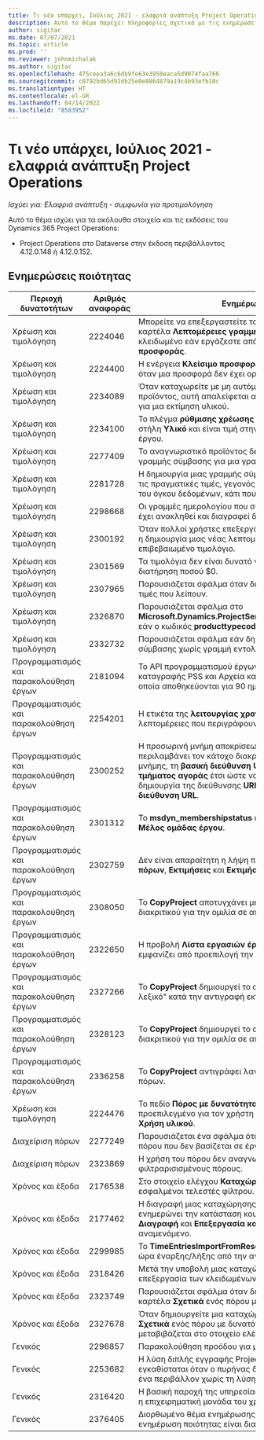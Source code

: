 ```yaml
---
title: Τι νέο υπάρχει, Ιούλιος 2021 - ελαφριά ανάπτυξη Project Operations
description: Αυτό το θέμα παρέχει πληροφορίες σχετικά με τις ενημερώσεις ποιότητας που είναι διαθέσιμες στην έκδοση Ιουλίου 2021 του Project Operations για ελαφριά ανάπτυξη.
author: sigitac
ms.date: 07/07/2021
ms.topic: article
ms.prod: ''
ms.reviewer: johnmichalak
ms.author: sigitac
ms.openlocfilehash: 475ceea3a6c6db9fe63e3950eaca5d9074faa766
ms.sourcegitcommit: c0792bd65d92db25e0e8864879a19c4b93efb10c
ms.translationtype: HT
ms.contentlocale: el-GR
ms.lasthandoff: 04/14/2022
ms.locfileid: "8583952"
---
```

# <a name="whats-new-july-2021---project-operations-lite-deployment"></a>Τι νέο υπάρχει, Ιούλιος 2021 - ελαφριά ανάπτυξη Project Operations

_Ισχύει για: Ελαφριά ανάπτυξη - συμφωνία για προτιμολόγηση_

Αυτό το θέμα ισχύει για τα ακόλουθα στοιχεία και τις εκδόσεις του Dynamics 365 Project Operations:

  - Project Operations στο Dataverse στην έκδοση περιβάλλοντος 4.12.0.148 ή 4.12.0.152.

## <a name="quality-updates"></a>Ενημερώσεις ποιότητας
| **Περιοχή δυνατοτήτων**              | **Αριθμός αναφοράς** | **Ενημέρωση ποιότητας**                                                                                                                                                                                             |
|-------------------------------|----------------------|----------------------------------------------------------------------------------------------------------------------------------------------------------------------------------------------------------------|
| Χρέωση και τιμολόγηση           | 2224046              | Μπορείτε να επεξεργαστείτε το πεδίο **Κλάση συναλλαγής** στην καρτέλα **Λεπτομέρειες γραμμής προσφοράς**, αλλά είναι κλειδωμένο εάν εργάζεστε από τη σελίδα **Λεπτομέρειες γραμμής προσφοράς**.                                                                     |
| Χρέωση και τιμολόγηση           | 2224400              | Η ενέργεια **Κλείσιμο προσφοράς ως κερδισμένης** αποτυγχάνει όταν μια προσφορά δεν έχει ορόσημα ημερομηνίας.                                                                                                                                    |
| Χρέωση και τιμολόγηση           | 2234089              | Όταν καταχωρείτε με μη αυτόματο τρόπο μια περιγραφή προϊόντος, αυτή απαλείφεται αφού καταχωρήσετε μια ποσότητα για μια εκτίμηση υλικού.                                                                                                                         |
| Χρέωση και τιμολόγηση           | 2234100              | Το πλέγμα **ρύθμισης χρέωσης εργασιών** δεν περιλαμβάνει τη στήλη **Υλικό** και είναι τιμή στην καρτέλα **Χρέωση εργασίας** του έργου.                                                                                                       |
| Χρέωση και τιμολόγηση           | 2277409              | Το αναγνωριστικό προϊόντος δεν είναι διαθέσιμο στη λεπτομέρεια γραμμής σύμβασης για μια γραμμή τύπου υλικού.                                                                                                                                        |
| Χρέωση και τιμολόγηση           | 2281728              | Η δημιουργία μιας γραμμής σύμβασης αξιολογεί εκ νέου άσκοπα τις πραγματικές τιμές, γεγονός που προκαλεί σημαντική αύξηση του όγκου δεδομένων, κάτι που επηρεάζει τις επιδόσεις.                                                                                |
| Χρέωση και τιμολόγηση           | 2298668              | Οι γραμμές ημερολογίου που συσχετίζονται με μια δαπάνη που έχει ανακληθεί και διαγραφεί δεν καταργούνται.                                                                                                                                     |
| Χρέωση και τιμολόγηση           | 2300192              | Όταν πολλοί χρήστες επεξεργάζονται ένα τιμολόγιο, είναι δυνατή η δημιουργία μιας νέας λεπτομέρειας γραμμής τιμολογίου σε ένα επιβεβαιωμένο τιμολόγιο.                                                                                   |
| Χρέωση και τιμολόγηση           | 2301569              | Τα τιμολόγια δεν είναι δυνατό να διορθωθούν εάν έχει εφαρμοστεί διατήρηση ποσού \$0.                                                                                                                                        |
| Χρέωση και τιμολόγηση           | 2307965              | Παρουσιάζεται σφάλμα όταν δημιουργείται μια τιμή κατηγορίας με τιμές που λείπουν.                                                                                                                           |
| Χρέωση και τιμολόγηση           | 2326870              | Παρουσιάζεται σφάλμα στο **Microsoft.Dynamics.ProjectService.Plugins.PostInvoiceLineDelete** εάν ο κωδικός **producttypecode** είναι κενός.                                                                            |
| Χρέωση και τιμολόγηση           | 2332732              | Παρουσιάζεται σφάλμα εάν δημιουργηθεί ένα ορόσημο γραμμής σύμβασης χωρίς γραμμή εντολής.                                                                                                                |
| Προγραμματισμός και παρακολούθηση έργων | 2181094              | Το API προγραμματισμού έργων υποστηρίζει πλέον αρχεία καταγραφής PSS και Αρχεία καταγραφής συνόλων λειτουργιών τα οποία αποθηκεύονται για 90 ημέρες.                                                                                                                  |
| Προγραμματισμός και παρακολούθηση έργων | 2254201              | Η ετικέτα της **λειτουργίας χρονοδιαγράμματος** ενημερώνεται με λεπτομέρειες που περιγράφουν τη λογική προεπιλογής.                                                                                                                                      |
| Προγραμματισμός και παρακολούθηση έργων | 2300252              | Η προσωρινή μνήμη αποκρίσεων **openProject** ενημερώνεται και περιλαμβάνει τον κάτοχο διακριτικού στο κλειδί προσωρινής μνήμης, τη **βασική διεύθυνση URL** και τη **διεύθυνση URL τμήματος αγοράς** έτσι ώστε να είναι δυνατή η εκ των υστέρων δημιουργία της διεύθυνσης **URL αιτήματος** εάν αλλάξει η **βασική διεύθυνση URL**. |
| Προγραμματισμός και παρακολούθηση έργων | 2301312              | Το **msdyn_membershipstatus** έχει καταργηθεί από την προβολή **Μέλος ομάδας έργου**.                                                                                                                                        |
| Προγραμματισμός και παρακολούθηση έργων | 2302759              | Δεν είναι απαραίτητη η λήψη προϊόντων στις καρτέλες **Αναθέσεις πόρων**, **Εκτιμήσεις** και **Εκτιμήσεις δαπανών**.                                                                                                        |
| Προγραμματισμός και παρακολούθηση έργων | 2308050              | Το **CopyProject** αποτυγχάνει με το σφάλμα "Απέτυχε η λήψη διακριτικού για την ομιλία σε απομακρυσμένη υπηρεσία".                                                                                                                           |
| Προγραμματισμός και παρακολούθηση έργων | 2322650              | Η προβολή **Λίστα εργασιών έργου** έχει ενημερωθεί ώστε να εμφανίζει από προεπιλογή την ημερομηνία της εργασίας.                                                                                                            |
| Προγραμματισμός και παρακολούθηση έργων | 2327266              | Το **CopyProject** δημιουργεί το σφάλμα: "Το κλειδί δεν βρέθηκε στο λεξικό" κατά την αντιγραφή εκτιμήσεων.                                                                                                      |
| Προγραμματισμός και παρακολούθηση έργων | 2328123              | Το **CopyProject** δημιουργεί το σφάλμα: "Απέτυχε η λήψη διακριτικού για την ομιλία σε απομακρυσμένη υπηρεσία".                                                                                                                          |
| Προγραμματισμός και παρακολούθηση έργων | 2336258              | Το **CopyProject** αντιγράφει λανθασμένα τα ονόματα θέσης των πόρων.                                                                                                                                                 |
| Χρέωση και τιμολόγηση           | 2224476              | Το πεδίο **Πόρος με δυνατότητα κράτησης** δεν είναι σωστά προεπιλεγμένο για τον χρήστη που είναι συνδεδεμένος στη σελίδα **Χρήση υλικού**.                                                                                                            |
| Διαχείριση πόρων           | 2277249              | Παρουσιάζεται ένα σφάλμα όταν ενημερώνεται μια απαίτηση πόρου που δεν βασίζεται σε έργο.                                                                                                            |
| Διαχείριση πόρων           | 2323869              | Η χρήση του πόρου δεν αναγνωρίζει σωστά τους φιλτραρισισμένους πόρους.                                                                                                                                             |
| Χρόνος και έξοδα              | 2176538              | Στο στοιχείο ελέγχου **Καταχώρηση χρόνου** εφαρμόζονται εσφαλμένοι τελεστές φίλτρου.                                                                                                                                                   |
| Χρόνος και έξοδα              | 2177462              | Η διαγραφή μιας καταχώρησης χρόνου στο πλέγμα δεν ενημερώνει την κατάσταση κουμπιών **Υποβολή**, **Ανάκληση**, **Διαγραφή** και **Επεξεργασία καταχώρησης** όπως ήταν αναμενόμενο.                                                                                        |
| Χρόνος και έξοδα              | 2299985              | Το **TimeEntriesImportFromResourceAssignment** δεν διατηρεί την ώρα έναρξης/λήξης από την ανάθεση.                                                                                                  |
| Χρόνος και έξοδα              | 2318426              | Μετά την υποβολή μιας καταχώρησης χρόνου, είναι δυνατή η επεξεργασία των κλειδωμένων πεδίων.                                                                                                                                   |
| Χρόνος και έξοδα              | 2323749              | Παρουσιάζεται σφάλμα όταν δημιουργείται μια δαπανών από την καρτέλα **Σχετικά** ενός πόρου με δυνατότητα κράτησης.                                                                                                      |
| Χρόνος και έξοδα              | 2327678              | Όταν δημιουργείτε μια καταχώρηση χρόνου από την καρτέλα **Σχετικά** ενός πόρου με δυνατότητα κράτησης, ο γονικός πόρος δεν μεταβιβάζεται στο στοιχείο ελέγχου καταχώρησης χρόνου.                                                                            |
| Γενικός                       | 2296857              | Παρακολούθηση προόδου για μεγάλης διάρκειας εργασίες.                                                                                                                                                                        |
| Γενικός                       | 2253682              | Η λύση διπλής εγγραφής Project Operations δεν θα πρέπει να εγκαθίσταται όταν ο πυρήνας διπλής εγγραφής εγκαθίσταται σε ένα περιβάλλον χωρίς τη λύση συντονισμού διπλής εγγραφής.                                                |
| Γενικός                       | 2316420              | Η βασική παροχή της υπηρεσίας έργου αποτυγχάνει όταν αλλάζει η επιχειρηματική μονάδα του χρήστη της εφαρμογής.                                                                                                                     |
| Γενικός                       | 2376405              | Διορθωμένο θέμα ενημέρωσης με γνώμονα τον εκδότη (Η ενημέρωση ποιότητας είναι διαθέσιμη στην έκδοση 4.12.0.152)                                                                                                                     |
